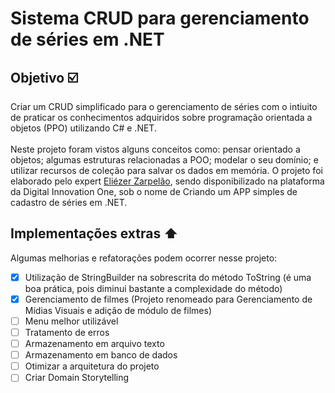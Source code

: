 # Sistema CRUD para gerenciamento de séries em .NET

## Objetivo ☑️

Criar um CRUD simplificado para o gerenciamento de séries com o intiuito de praticar os conhecimentos adquiridos sobre programação orientada a objetos (PPO) utilizando C# e .NET.<br><br>
Neste projeto foram vistos alguns conceitos como: pensar orientado a objetos; algumas estruturas relacionadas a POO; modelar o seu domínio; e utilizar recursos de coleção para salvar os dados em memória. O projeto foi elaborado pelo expert [Eliézer Zarpelão](https://www.linkedin.com/in/eliezerzarpelao/), sendo disponibilizado na plataforma da Digital Innovation One, sob o nome de Criando um APP simples de cadastro de séries em .NET.

## Implementações extras ⬆️

Algumas melhorias e refatorações podem ocorrer nesse projeto:

- [x] Utilização de StringBuilder na sobrescrita do método ToString (é uma boa prática, pois diminui bastante a complexidade do método)
- [x] Gerenciamento de filmes (Projeto renomeado para Gerenciamento de Mídias Visuais e adição de módulo de filmes)
- [ ] Menu melhor utilizável
- [ ] Tratamento de erros
- [ ] Armazenamento em arquivo texto
- [ ] Armazenamento em banco de dados
- [ ] Otimizar a arquitetura do projeto 
- [ ] Criar Domain Storytelling
